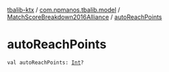 [tbalib-ktx](../../index.md) / [com.npmanos.tbalib.model](../index.md) / [MatchScoreBreakdown2016Alliance](index.md) / [autoReachPoints](./auto-reach-points.md)

# autoReachPoints

`val autoReachPoints: `[`Int`](https://kotlinlang.org/api/latest/jvm/stdlib/kotlin/-int/index.html)`?`
